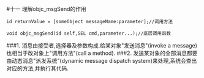 #十一 理解objc_msgSend的作用

	id returnValue = [someObject messageName:parameter];//调用方法
	
	void objc_msgSend(id self,SEL cmd,parameter...);//底层调用函数

###1. 消息由接受者,选择器及参数构成.给某对象"发送消息"(invoke a message)也相当于改对象上"调用方法"(call a method).
###2. 发送某对象的全部消息都要由动态消息"派发系统"(dynamic message dispatch system)来处理,系统会查出对应的方法,并执行其代码.